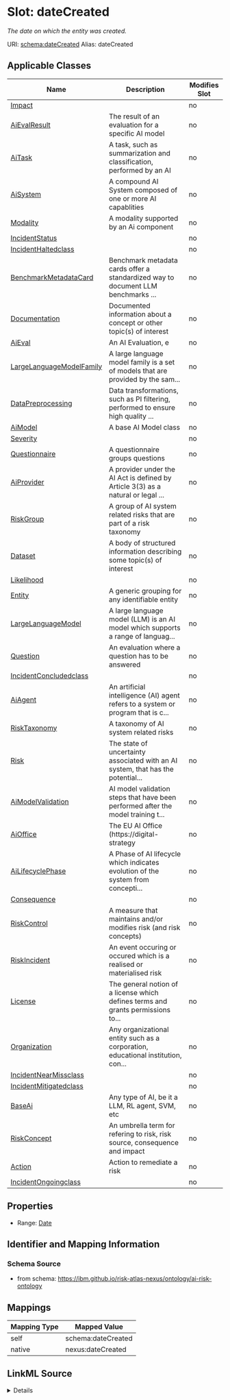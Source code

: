 

# Slot: dateCreated


_The date on which the entity was created._





URI: [schema:dateCreated](http://schema.org/dateCreated)
Alias: dateCreated

<!-- no inheritance hierarchy -->





## Applicable Classes

| Name | Description | Modifies Slot |
| --- | --- | --- |
| [Impact](Impact.md) |  |  no  |
| [AiEvalResult](AiEvalResult.md) | The result of an evaluation for a specific AI model |  no  |
| [AiTask](AiTask.md) | A task, such as summarization and classification, performed by an AI |  no  |
| [AiSystem](AiSystem.md) | A compound AI System composed of one or more AI capablities |  no  |
| [Modality](Modality.md) | A modality supported by an Ai component |  no  |
| [IncidentStatus](IncidentStatus.md) |  |  no  |
| [IncidentHaltedclass](IncidentHaltedclass.md) |  |  no  |
| [BenchmarkMetadataCard](BenchmarkMetadataCard.md) | Benchmark metadata cards offer a standardized way to document LLM benchmarks ... |  no  |
| [Documentation](Documentation.md) | Documented information about a concept or other topic(s) of interest |  no  |
| [AiEval](AiEval.md) | An AI Evaluation, e |  no  |
| [LargeLanguageModelFamily](LargeLanguageModelFamily.md) | A large language model family is a set of models that are provided by the sam... |  no  |
| [DataPreprocessing](DataPreprocessing.md) | Data transformations, such as PI filtering, performed to ensure high quality ... |  no  |
| [AiModel](AiModel.md) | A base AI Model class |  no  |
| [Severity](Severity.md) |  |  no  |
| [Questionnaire](Questionnaire.md) | A questionnaire groups questions |  no  |
| [AiProvider](AiProvider.md) | A provider under the AI Act is defined by Article 3(3) as a natural or legal ... |  no  |
| [RiskGroup](RiskGroup.md) | A group of AI system related risks that are part of a risk taxonomy |  no  |
| [Dataset](Dataset.md) | A body of structured information describing some topic(s) of interest |  no  |
| [Likelihood](Likelihood.md) |  |  no  |
| [Entity](Entity.md) | A generic grouping for any identifiable entity |  no  |
| [LargeLanguageModel](LargeLanguageModel.md) | A large language model (LLM) is an AI model which supports a range of languag... |  no  |
| [Question](Question.md) | An evaluation where a question has to be answered |  no  |
| [IncidentConcludedclass](IncidentConcludedclass.md) |  |  no  |
| [AiAgent](AiAgent.md) | An artificial intelligence (AI) agent refers to a system or program that is c... |  no  |
| [RiskTaxonomy](RiskTaxonomy.md) | A taxonomy of AI system related risks |  no  |
| [Risk](Risk.md) | The state of uncertainty associated with an AI system, that has the potential... |  no  |
| [AiModelValidation](AiModelValidation.md) | AI model validation steps that have been performed after the model training t... |  no  |
| [AiOffice](AiOffice.md) | The EU AI Office (https://digital-strategy |  no  |
| [AiLifecyclePhase](AiLifecyclePhase.md) | A Phase of AI lifecycle which indicates evolution of the system from concepti... |  no  |
| [Consequence](Consequence.md) |  |  no  |
| [RiskControl](RiskControl.md) | A measure that maintains and/or modifies risk (and risk concepts) |  no  |
| [RiskIncident](RiskIncident.md) | An event occuring or occured which is a realised or materialised risk |  no  |
| [License](License.md) | The general notion of a license which defines terms and grants permissions to... |  no  |
| [Organization](Organization.md) | Any organizational entity such as a corporation, educational institution, con... |  no  |
| [IncidentNearMissclass](IncidentNearMissclass.md) |  |  no  |
| [IncidentMitigatedclass](IncidentMitigatedclass.md) |  |  no  |
| [BaseAi](BaseAi.md) | Any type of AI, be it a LLM, RL agent, SVM, etc |  no  |
| [RiskConcept](RiskConcept.md) | An umbrella term for refering to risk, risk source, consequence and impact |  no  |
| [Action](Action.md) | Action to remediate a risk |  no  |
| [IncidentOngoingclass](IncidentOngoingclass.md) |  |  no  |







## Properties

* Range: [Date](Date.md)





## Identifier and Mapping Information







### Schema Source


* from schema: https://ibm.github.io/risk-atlas-nexus/ontology/ai-risk-ontology




## Mappings

| Mapping Type | Mapped Value |
| ---  | ---  |
| self | schema:dateCreated |
| native | nexus:dateCreated |




## LinkML Source

<details>
```yaml
name: dateCreated
description: The date on which the entity was created.
from_schema: https://ibm.github.io/risk-atlas-nexus/ontology/ai-risk-ontology
rank: 1000
slot_uri: schema:dateCreated
alias: dateCreated
domain_of:
- Entity
range: date
required: false

```
</details>
